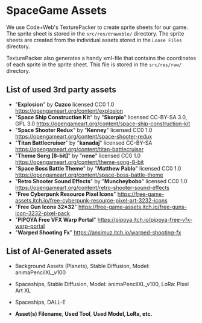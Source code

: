 # SpaceGame Assets

We use Code+Web's TexturePacker to create sprite sheets for our game. The sprite sheet is stored in
the `src/res/drawable/` directory.
The sprite sheets are created from the individual assets stored in the `Loose Files` directory.

TexturePacker also generates a handy xml-file that contains the coordinates of each sprite in
the sprite sheet.
This file is stored in the `src/res/raw/` directory.

## List of used 3rd party assets

- "**Explosion**" by **Cuzco** licensed CC0 1.0 https://opengameart.org/content/explosion
- "**Space Ship Construction Kit**" by "**Skorpio**" licensed CC-BY-SA 3.0, GPL 3.0 https://opengameart.org/content/space-ship-construction-kit
- "**Space Shooter Redux**" by "**Kenney**" licensed CC0 1.0 https://opengameart.org/content/space-shooter-redux
- "**Titan Battlecruiser**" by "**kanadaj**" licensed CC-BY-SA https://opengameart.org/content/titan-battlecruiser
- "**Theme Song [8-bit]**" by "**nene**" licensed CC0 1.0  https://opengameart.org/content/theme-song-8-bit
- "**Space Boss Battle Theme**" by "**Matthew Pablo**" licensed CC0 1.0 https://opengameart.org/content/space-boss-battle-theme
- "**Retro Shooter Sound Effects**" by "**Muncheybobo**" licensed CC0 1.0 https://opengameart.org/content/retro-shooter-sound-effects
- "**Free Cyberpunk Resource Pixel Icons**" https://free-game-assets.itch.io/free-cyberpunk-resource-pixel-art-3232-icons
- "**Free Gun Icons 32×32**" https://free-game-assets.itch.io/free-guns-icon-3232-pixel-pack
- "**PIPOYA Free VFX Warp Portal**" https://pipoya.itch.io/pipoya-free-vfx-warp-portal
- "**Warped Shooting Fx**" https://ansimuz.itch.io/warped-shooting-fx

## List of AI-Generated assets
- Background Assets (Planets), Stable Diffusion, Model: animaPencilXL_v100
- Spaceships, Stable Diffusion, Model: animaPencilXL_v100, LoRa: Pixel Art XL
- Spaceships, DALL-E

- **Asset(s) Filename**, **Used Tool**, **Used Model, LoRa, etc.**
